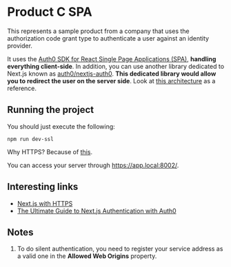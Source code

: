 # Product C SPA

This represents a sample product from a company that uses the authorization code grant type to authenticate a user against an identity provider.

It uses the [Auth0 SDK for React Single Page Applications (SPA)](https://github.com/auth0/auth0-react), **handling everything client-side**. In addition, you can use another library dedicated to Next.js known as [auth0/nextjs-auth0](https://github.com/auth0/nextjs-auth0). **This dedicated library would allow you to redirect the user on the server side**. Look at [this architecture](https://github.com/auth0/nextjs-auth0/blob/70f59193b637ba5c5525359282b3c78b555b286b/ARCHITECTURE.md) as a reference.

## Running the project

You should just execute the following:

    npm run dev-ssl

Why HTTPS? Because of [this](https://github.com/auth0/auth0-spa-js/blob/1390ff8c00790894978eb713a38deaac5ecfe235/FAQ.md#why-do-i-get-auth0-spa-js-must-run-on-a-secure-origin).

You can access your server through https://app.local:8002/.

## Interesting links

- [Next.js with HTTPS](https://github.com/vercel/next.js/discussions/10935#discussioncomment-1540436)
- [The Ultimate Guide to Next.js Authentication with Auth0](https://auth0.com/blog/ultimate-guide-nextjs-authentication-auth0/)

## Notes

1. To do silent authentication, you need to register your service address as a valid one in the **Allowed Web Origins** property.
